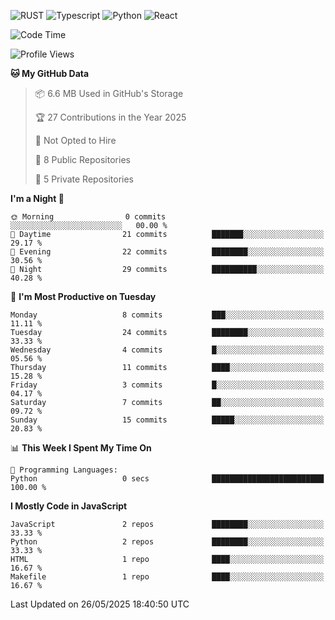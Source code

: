 ![RUST](https://img.shields.io/badge/-Rust-141414?style=flat&logo=rust)
![Typescript](https://img.shields.io/badge/-Typescript-141414?style=flat&logo=typescript)
![Python](https://img.shields.io/badge/-Python-141414?style=flat&logo=python)
![React](https://img.shields.io/badge/-React-141414?style=flat&logo=react)

<!--START_SECTION:waka-->
![Code Time](http://img.shields.io/badge/Code%20Time-636%20hrs%2032%20mins-blue)

![Profile Views](http://img.shields.io/badge/Profile%20Views-0-blue)

**🐱 My GitHub Data** 

> 📦 6.6 MB Used in GitHub's Storage 
 > 
> 🏆 27 Contributions in the Year 2025
 > 
> 🚫 Not Opted to Hire
 > 
> 📜 8 Public Repositories 
 > 
> 🔑 5 Private Repositories 
 > 
**I'm a Night 🦉** 

```text
🌞 Morning                0 commits           ░░░░░░░░░░░░░░░░░░░░░░░░░   00.00 % 
🌆 Daytime                21 commits          ███████░░░░░░░░░░░░░░░░░░   29.17 % 
🌃 Evening                22 commits          ████████░░░░░░░░░░░░░░░░░   30.56 % 
🌙 Night                  29 commits          ██████████░░░░░░░░░░░░░░░   40.28 % 
```
📅 **I'm Most Productive on Tuesday** 

```text
Monday                   8 commits           ███░░░░░░░░░░░░░░░░░░░░░░   11.11 % 
Tuesday                  24 commits          ████████░░░░░░░░░░░░░░░░░   33.33 % 
Wednesday                4 commits           █░░░░░░░░░░░░░░░░░░░░░░░░   05.56 % 
Thursday                 11 commits          ████░░░░░░░░░░░░░░░░░░░░░   15.28 % 
Friday                   3 commits           █░░░░░░░░░░░░░░░░░░░░░░░░   04.17 % 
Saturday                 7 commits           ██░░░░░░░░░░░░░░░░░░░░░░░   09.72 % 
Sunday                   15 commits          █████░░░░░░░░░░░░░░░░░░░░   20.83 % 
```


📊 **This Week I Spent My Time On** 

```text
💬 Programming Languages: 
Python                   0 secs              █████████████████████████   100.00 % 
```

**I Mostly Code in JavaScript** 

```text
JavaScript               2 repos             ████████░░░░░░░░░░░░░░░░░   33.33 % 
Python                   2 repos             ████████░░░░░░░░░░░░░░░░░   33.33 % 
HTML                     1 repo              ████░░░░░░░░░░░░░░░░░░░░░   16.67 % 
Makefile                 1 repo              ████░░░░░░░░░░░░░░░░░░░░░   16.67 % 
```




 Last Updated on 26/05/2025 18:40:50 UTC
<!--END_SECTION:waka-->
